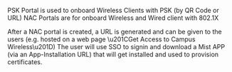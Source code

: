 PSK Portal is used to onboard Wireless Clients with PSK (by QR Code or URL) NAC
 Portals are for onboard Wireless and Wired client with 802.1X

After a NAC portal is created, a URL is generated and can be given to the users
 (e.g. hosted on a web page \u201CGet Access to Campus Wireless\u201D) The user
 will use SSO to signin and download a Mist APP (via an App-Installation URL)
 that will get installed and used to provision certificates.